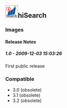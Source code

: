 ## <img src='./logo.jpg' width='40' height='40'>hiSearch

### Images




#### Release Notes

##### 1.0 - 2009-12-03 15:03:26
First public release
### Compatible
 -  3.0 (obsolete)
 -   3.1 (obsolete)
 -   3.2 (obsolete)